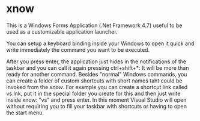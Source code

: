# xnow
This is a Windows Forms Application (.Net Framework 4.7) useful to be used as a customizable application launcher.

You can setup a keyboard binding inside your Windows to open it quick and write immediately the command you want to be executed.

After you press enter, the application just hides in the notifications of the taskbar and you can call it again pressing ctrl+shift+*:
It will be more than ready for another command.
Besides "normal" Windows commands, you can create a folder of custom shortcuts with short names taht could be invoked from the *xnow*. 
For example you can create a shortcut link called vs.lnk, put it in the special folder you create for this and then just write inside xnow: "vs" and press enter. In this moment Visual Studio will open without requiring you to fill your taskbar with shortcuts or having to open the start menu.
<!--stackedit_data:
eyJoaXN0b3J5IjpbLTI0OTY3ODAxOF19
-->
